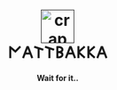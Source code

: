 
<h1 align="center">
  <br>
  <a href='' target='_blank'><img src='https://postimg.cc/k22X5Bgs' align="CENTER" height="60" border='0' alt='crap'/></a>
  <br>
  𐌍𐌀𐌕𐌕𐌁𐌀𐌊𐌊𐌀
  <br>
</h1>

<h4 align="center">Wait for it.. </h4>



